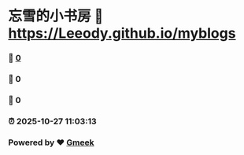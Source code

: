 # 忘雪的小书房 :link: https://Leeody.github.io/myblogs 
### :page_facing_up: [0](https://Leeody.github.io/myblogs/tag.html) 
### :speech_balloon: 0 
### :hibiscus: 0 
### :alarm_clock: 2025-10-27 11:03:13 
### Powered by :heart: [Gmeek](https://github.com/Meekdai/Gmeek)
